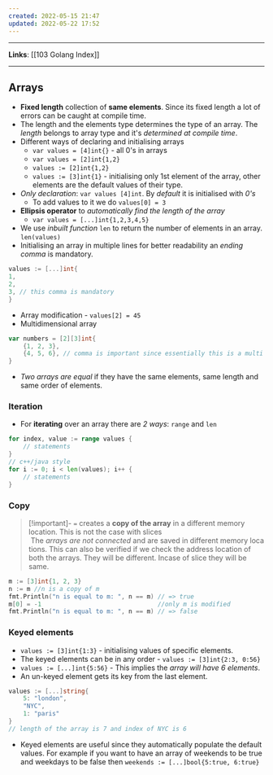 ```yaml
---
created: 2022-05-15 21:47
updated: 2022-05-22 17:52
---
```

---
**Links**: [[103 Golang Index]]

---
## Arrays
- **Fixed length** collection of **same elements**. Since its fixed length a lot of errors can be caught at compile time.
- The length and the elements type determines the type of an array. The *length* belongs to array type and it's *determined at compile time*.
- Different ways of declaring and initialising arrays
	- `var values = [4]int{}` - all 0's in arrays
	- `var values = [2]int{1,2}`
	- `values := [2]int{1,2}`
	- `values := [3]int{1}` - initialising only 1st element of the array, other elements are the default values of their type.
- *Only declaration*: `var values [4]int`. By *default* it is initialised with *0's*
	- To add values to it we do `values[0] = 3`
- **Ellipsis operator** to *automatically find the length of the array*
	- `var values = [...]int{1,2,3,4,5}`
- We use *inbuilt function* `len` to return the number of elements in an array. `len(values)`
- Initialising an array in multiple lines for better readability an *ending comma* is mandatory.
```go
values := [...]int{
1,
2,
3, // this comma is mandatory
}
```
- Array modification - `values[2] = 45`
- Multidimensional array
```go
var numbers = [2][3]int{
	{1, 2, 3},
	{4, 5, 6}, // comma is important since essentially this is a multi line array
}
```
- *Two arrays are equal* if they have the same elements, same length and same order of elements.

### Iteration
- For **iterating** over an array there are *2 ways*: `range` and `len`
```go
for index, value := range values {
	// statements
}
// c++/java style
for i := 0; i < len(values); i++ {
	// statements
}
```

### Copy 
> [!important]- `=` creates a **copy of the array** in a different memory location. This is not the case with slices
> The *arrays are not connected* and are saved in different memory locations. This can also be verified if we check the address location of both the arrays. They will be different. Incase of slice they will be same.
```go
m := [3]int{1, 2, 3}
n := m //n is a copy of m
fmt.Println("n is equal to m: ", n == m) // => true
m[0] = -1                                //only m is modified
fmt.Println("n is equal to m: ", n == m) // => false
```

### Keyed elements
- `values := [3]int{1:3}` - initialising values of specific elements. 
- The keyed elements can be in any order - `values := [3]int{2:3, 0:56}`
- `values := [...]int{5:56}` - This implies the *array will have 6 elements*.
- An un-keyed element gets its key from the last element.
```go
values := [...]string{
	5: "london",
	"NYC",
	1: "paris"
}
// length of the array is 7 and index of NYC is 6
```
- Keyed elements are useful since they automatically populate the default values. For example if you want to have an array of weekends to be true and weekdays to be false then `weekends := [...]bool{5:true, 6:true}`
